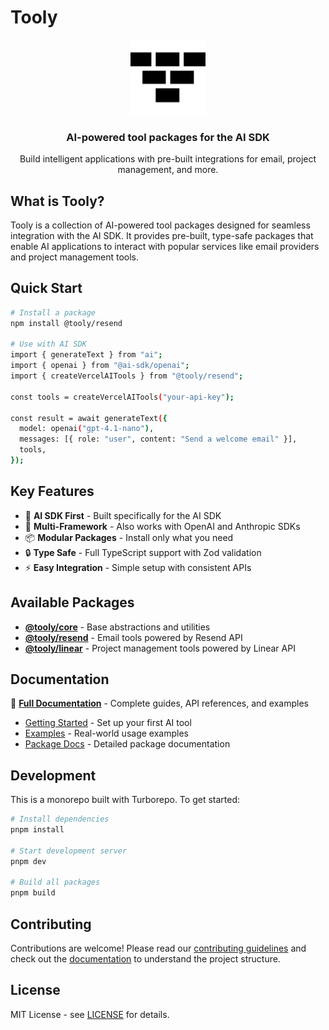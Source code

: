 # Tooly

<div align="center">
  <img src="apps/docs/public/logos/tooly-logo.svg" alt="Tooly Logo" width="120" height="120">
  <h3>AI-powered tool packages for the AI SDK</h3>
  <p>Build intelligent applications with pre-built integrations for email, project management, and more.</p>
</div>

## What is Tooly?

Tooly is a collection of AI-powered tool packages designed for seamless integration with the AI SDK. It provides pre-built, type-safe packages that enable AI applications to interact with popular services like email providers and project management tools.

## Quick Start

```bash
# Install a package
npm install @tooly/resend

# Use with AI SDK
import { generateText } from "ai";
import { openai } from "@ai-sdk/openai";
import { createVercelAITools } from "@tooly/resend";

const tools = createVercelAITools("your-api-key");

const result = await generateText({
  model: openai("gpt-4.1-nano"),
  messages: [{ role: "user", content: "Send a welcome email" }],
  tools,
});
```

## Key Features

- 🚀 **AI SDK First** - Built specifically for the AI SDK
- 🤖 **Multi-Framework** - Also works with OpenAI and Anthropic SDKs
- 📦 **Modular Packages** - Install only what you need
- 🔒 **Type Safe** - Full TypeScript support with Zod validation
- ⚡ **Easy Integration** - Simple setup with consistent APIs

## Available Packages

- **[@tooly/core](./packages/core)** - Base abstractions and utilities
- **[@tooly/resend](./packages/resend)** - Email tools powered by Resend API
- **[@tooly/linear](./packages/linear)** - Project management tools powered by Linear API

## Documentation

📖 **[Full Documentation](https://tooly.dev/docs)** - Complete guides, API references, and examples

- [Getting Started](https://tooly.dev/docs/getting-started) - Set up your first AI tool
- [Examples](https://tooly.dev/docs/examples) - Real-world usage examples
- [Package Docs](https://tooly.dev/docs/packages) - Detailed package documentation

## Development

This is a monorepo built with Turborepo. To get started:

```bash
# Install dependencies
pnpm install

# Start development server
pnpm dev

# Build all packages
pnpm build
```

## Contributing

Contributions are welcome! Please read our [contributing guidelines](./CONTRIBUTING.md) and check out the [documentation](https://tooly.dev/docs) to understand the project structure.

## License

MIT License - see [LICENSE](./LICENSE) for details.
